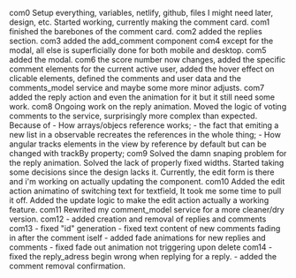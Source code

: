 com0
    Setup everything, variables, netlify, github, files I might need later, design, etc. Started working, currently making the comment card.
com1
    finished the barebones of the comment card.
com2
    added the replies section.
com3
    added the add_comment component
com4
    except for the modal, all else is superficially done for both mobile and desktop. 
com5
    added the modal.
com6
    the score number now changes, added the specific comment elements for the current active user, added the hover effect on clicable elements, defined the comments and user data and the comments_model service and maybe some more minor adjusts.
com7
    added the reply action and even the animation for it but it still need some work.
com8
    Ongoing work on the reply animation. Moved the logic of voting comments to the service, surprisingly more complex than expected. Because of 
    - How arrays/objecs reference works; 
    - the fact that emiting a new list in a observable recreates the references in the whole thing;
    - How angular tracks elements in the view by reference by default but can be changed with trackBy property;
com9
    Solved the damn snaping problem for the reply animation. 
    Solved the lack of properly fixed widths. 
    Started taking some decisions since the design lacks it. 
    Currently, the edit form is there and i'm working on actually updating the component.
com10
    Added the edit action animatino of switching text for textfield, It took me some time to pull it off.
    Added the update logic to make the edit action actually a working feature.
com11
    Rewrited my comment_model service for a more cleaner/dry version.
com12
    - added creation and removal of replies and comments
com13 
    - fixed "id" generation
    - fixed text content of new comments fading in after the comment iself
    - added fade animations for new replies and comments
    - fixed fade out animation not triggering upon delete
com14 
    - fixed the reply_adress begin wrong when replying for a reply.
    - added the comment removal confirmation.
   